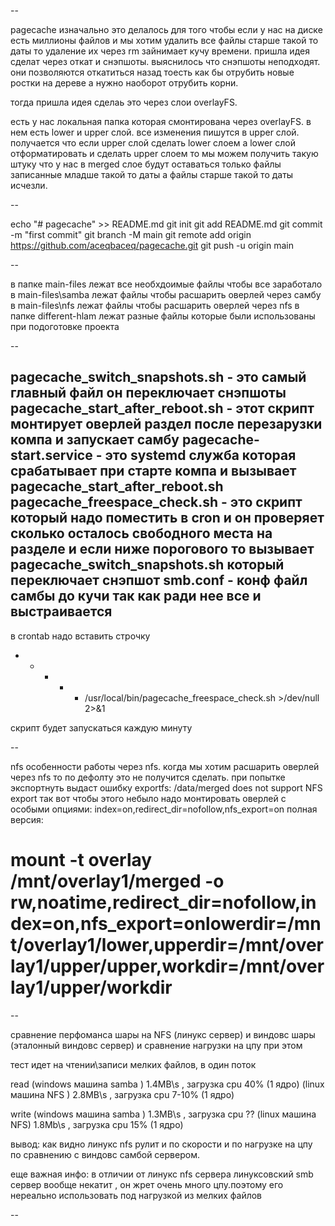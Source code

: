 --

pagecache 
изначально это делалось для того чтобы если у нас на диске есть миллионы файлов
и мы хотим удалить все файлы старше такой то даты то удаление их через rm 
зайнимает кучу времени. пришла идея сделат через откат и снэпшоты.
выяснилось что снэпшоты неподходят. они позволяются откатиться назад 
тоесть как бы отрубить новые ростки на дереве а нужно наоборот отрубить корни.

тогда пришла идея сделаь это через слои overlayFS.

есть у нас локальная папка которая смонтирована через overlayFS.
в нем есть lower и upper слой. все изменения пишутся в upper слой. 
получается что если upper слой сделать lower слоем
а lower слой отформатировать и сделать upper слоем то мы можем получить
такую штуку что у нас в merged слое будут оставаться только файлы 
записанные младше такой то даты а файлы старше такой то даты
исчезли.

--

echo "# pagecache" >> README.md
git init
git add README.md
git commit -m "first commit"
git branch -M main
git remote add origin https://github.com/aceqbaceq/pagecache.git
git push -u origin main


--

в папке main-files лежат все необхдоимые файлы чтобы все заработало
    в main-files\samba лежат файлы чтобы расшарить оверлей через самбу
    в main-files\nfs лежат файлы чтобы расшарить оверлей через  nfs
в папке different-hlam лежат разные файлы которые были использованы при подоготовке проекта

--

pagecache_switch_snapshots.sh - это самый главный файл он переключает снэпшоты
pagecache_start_after_reboot.sh - этот скрипт монтирует оверлей раздел после перезарузки компа и запускает самбу
pagecache-start.service - это systemd служба которая срабатывает при старте компа и вызывает pagecache_start_after_reboot.sh
pagecache_freespace_check.sh - это скрипт который надо поместить в cron и он проверяет сколько осталось свободного места на разделе
    и если ниже порогового то вызывает  pagecache_switch_snapshots.sh который переключает снэпшот
smb.conf - конф файл самбы до кучи так как ради нее все и выстраивается
--

в crontab надо вставить строчку

* * * * * /usr/local/bin/pagecache_freespace_check.sh >/dev/null 2>&1

скрипт будет запускаться каждую минуту

--

nfs
особенности работы через nfs.
когда мы хотим расшарить оверлей через nfs то по дефолту это не получится сделать.
при попытке экспортнуть выдаст ошибку
    exportfs: /data/merged does not support NFS export
так вот чтобы этого небыло надо монтировать оверлей с особыми опциями:
    index=on,redirect_dir=nofollow,nfs_export=on
полная версия:
# mount -t overlay /mnt/overlay1/merged -o rw,noatime,redirect_dir=nofollow,index=on,nfs_export=onlowerdir=/mnt/overlay1/lower,upperdir=/mnt/overlay1/upper/upper,workdir=/mnt/overlay1/upper/workdir

--

сравнение перфоманса шары на NFS (линукс сервер) и виндовс шары (эталонный виндовс сервер)
и сравнение нагрузки на цпу при этом 

тест идет на чтении\записи мелких файлов, 
в один поток

read
(windows машина samba )	 1.4MB\s , загрузка cpu 40% (1 ядро)
(linux машина NFS )	 2.8MB\s , загрузка cpu 7-10% (1 ядро)

write
(windows машина samba )	 1.3MB\s , загрузка cpu ?? 
(linux машина NFS)	 1.8Mb\s , загрузка cpu 15% (1 ядро)

вывод: как видно линукс nfs рулит и по скорости и по нагрузке на цпу по сравнению с виндовс самбой сервером.

еще важная инфо: в отличии от линукс nfs сервера линуксовский smb сервер вообще некатит , он жрет очень много цпу.поэтому его нереально использовать
под нагрузкой из мелких файлов


--
